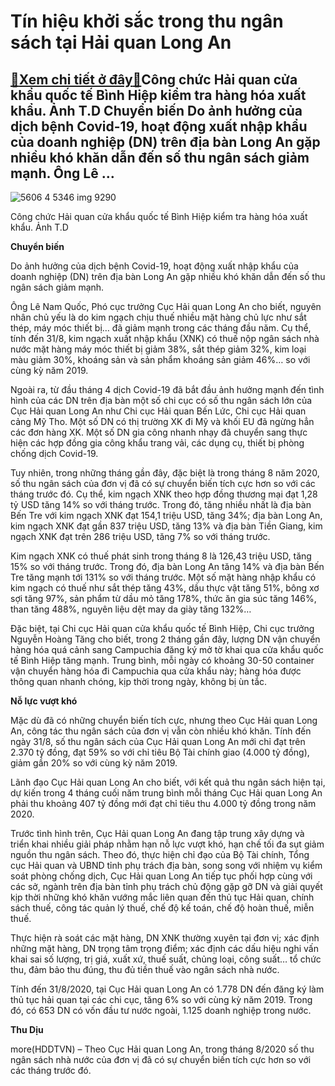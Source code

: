 Tín hiệu khởi sắc trong thu ngân sách tại Hải quan Long An
==========================================================

[:gift:Xem chi tiết ở đây:gift:](https://hddtvn.com/tin-hieu-khoi-sac-trong-thu-ngan-sach-tai-hai-quan-long-an/)Công chức Hải quan cửa khẩu quốc tế Bình Hiệp kiểm tra hàng hóa xuất khẩu. Ảnh T.D Chuyển biến Do ảnh hưởng của dịch bệnh Covid-19, hoạt động xuất nhập khẩu của doanh nghiệp (DN) trên địa bàn Long An gặp nhiều khó khăn dẫn đến số thu ngân sách giảm mạnh. Ông Lê …
-----------------------------------------------------------------------------------------------------------------------------------------------------------------------------------------------------------------------------------------------------------------------





![5606 4 5346 img 9290](https://haiquanonline.com.vn/stores/news_dataimages/anhnd/092020/17/16/in_article/5606_4-5346_IMG_9290.jpg?rt=20200918081548 "Công chức Hải quan cửa khẩu quốc tế Bình Hiệp kiểm tra hàng hóa xuất khẩu. 	Ảnh T.D")


Công chức Hải quan cửa khẩu quốc tế Bình Hiệp kiểm tra hàng hóa xuất khẩu. Ảnh T.D



**Chuyển biến**


Do ảnh hưởng của dịch bệnh Covid-19, hoạt động xuất nhập khẩu của doanh nghiệp (DN) trên địa bàn Long An gặp nhiều khó khăn dẫn đến số thu ngân sách giảm mạnh.


Ông Lê Nam Quốc, Phó cục trưởng Cục Hải quan Long An cho biết, nguyên nhân chủ yếu là do kim ngạch chịu thuế nhiều mặt hàng chủ lực như sắt thép, máy móc thiết bị… đã giảm mạnh trong các tháng đầu năm. Cụ thể, tính đến 31/8, kim ngạch xuất nhập khẩu (XNK) có thuế nộp ngân sách nhà nước mặt hàng máy móc thiết bị giảm 38%, sắt thép giảm 32%, kim loại màu giảm 30%, khoáng sản và sản phẩm khoáng sản giảm 46%… so với cùng kỳ năm 2019.


Ngoài ra, từ đầu tháng 4 dịch Covid-19 đã bắt đầu ảnh hưởng mạnh đến tình hình của các DN trên địa bàn một số chi cục có số thu ngân sách lớn của Cục Hải quan Long An như Chi cục Hải quan Bến Lức, Chi cục Hải quan cảng Mỹ Tho. Một số DN có thị trường XK đi Mỹ và khối EU đã ngừng hẳn các đơn hàng XK. Một số DN gia công nhanh nhạy đã chuyển sang thực hiện các hợp đồng gia công khẩu trang vải, các dụng cụ, thiết bị phòng chống dịch Covid-19.


Tuy nhiên, trong những tháng gần đây, đặc biệt là trong tháng 8 năm 2020, số thu ngân sách của đơn vị đã có sự chuyển biến tích cực hơn so với các tháng trước đó. Cụ thể, kim ngạch XNK theo hợp đồng thương mại đạt 1,28 tỷ USD tăng 14% so với tháng trước. Trong đó, tăng nhiều nhất là địa bàn Bến Tre với kim ngạch XNK đạt 154,1 triệu USD, tăng 34%; địa bàn Long An, kim ngạch XNK đạt gần 837 triệu USD, tăng 13% và địa bàn Tiền Giang, kim ngạch XNK đạt trên 286 triệu USD, tăng 7% so với tháng trước.


Kim ngạch XNK có thuế phát sinh trong tháng 8 là 126,43 triệu USD, tăng 15% so với tháng trước. Trong đó, địa bàn Long An tăng 14% và địa bàn Bến Tre tăng mạnh tới 131% so với tháng trước. Một số mặt hàng nhập khẩu có kim ngạch có thuế như sắt thép tăng 43%, dầu thực vật tăng 51%, bông xơ sợi tăng 97%, sản phẩm từ dầu mỏ tăng 178%, thức ăn gia súc tăng 146%, than tăng 488%, nguyên liệu dệt may da giày tăng 132%…


Đặc biệt, tại Chi cục Hải quan cửa khẩu quốc tế Bình Hiệp, Chi cục trưởng Nguyễn Hoàng Tăng cho biết, trong 2 tháng gần đây, lượng DN vận chuyển hàng hóa quá cảnh sang Campuchia đăng ký mở tờ khai qua cửa khẩu quốc tế Bình Hiệp tăng mạnh. Trung bình, mỗi ngày có khoảng 30-50 container vận chuyển hàng hóa đi Campuchia qua cửa khẩu này; hàng hóa được thông quan nhanh chóng, kịp thời trong ngày, không bị ùn tắc.


**Nỗ lực vượt khó**


Mặc dù đã có những chuyển biến tích cực, nhưng theo Cục Hải quan Long An, công tác thu ngân sách của đơn vị vẫn còn nhiều khó khăn. Tính đến ngày 31/8, số thu ngân sách của Cục Hải quan Long An mới chỉ đạt trên 2.370 tỷ đồng, đạt 59% so với chỉ tiêu Bộ Tài chính giao (4.000 tỷ đồng), giảm gần 20% so với cùng kỳ năm 2019.


Lãnh đạo Cục Hải quan Long An cho biết, với kết quả thu ngân sách hiện tại, dự kiến trong 4 tháng cuối năm trung bình mỗi tháng Cục Hải quan Long An phải thu khoảng 407 tỷ đồng mới đạt chỉ tiêu thu 4.000 tỷ đồng trong năm 2020.


Trước tình hình trên, Cục Hải quan Long An đang tập trung xây dựng và triển khai nhiều giải pháp nhằm hạn nỗ lực vượt khó, hạn chế tối đa sụt giảm nguồn thu ngân sách. Theo đó, thực hiện chỉ đạo của Bộ Tài chính, Tổng cục Hải quan và UBND tỉnh phụ trách địa bàn, song song với nhiệm vụ kiểm soát phòng chống dịch, Cục Hải quan Long An tiếp tục phối hợp cùng với các sở, ngành trên địa bàn tỉnh phụ trách chủ động gặp gỡ DN và giải quyết kịp thời những khó khăn vướng mắc liên quan đến thủ tục Hải quan, chính sách thuế, công tác quản lý thuế, chế độ kế toán, chế độ hoàn thuế, miễn thuế.


Thực hiện rà soát các mặt hàng, DN XNK thường xuyên tại đơn vị; xác định những mặt hàng, DN trọng tâm trọng điểm; xác định các dấu hiệu nghi vấn khai sai số lượng, trị giá, xuất xứ, thuế suất, chủng loại, công suất… tổ chức thu, đảm bảo thu đúng, thu đủ tiền thuế vào ngân sách nhà nước.





Tính đến 31/8/2020, tại Cục Hải quan Long An có 1.778 DN đến đăng ký làm thủ tục hải quan tại các chi cục, tăng 6% so với cùng kỳ năm 2019. Trong đó, có 653 DN có vốn đầu tư nước ngoài, 1.125 doanh nghiệp trong nước.




**Thu Dịu**



more(HDDTVN) – Theo Cục Hải quan Long An, trong tháng 8/2020 số thu ngân sách nhà nước của đơn vị đã có sự chuyển biến tích cực hơn so với các tháng trước đó.

